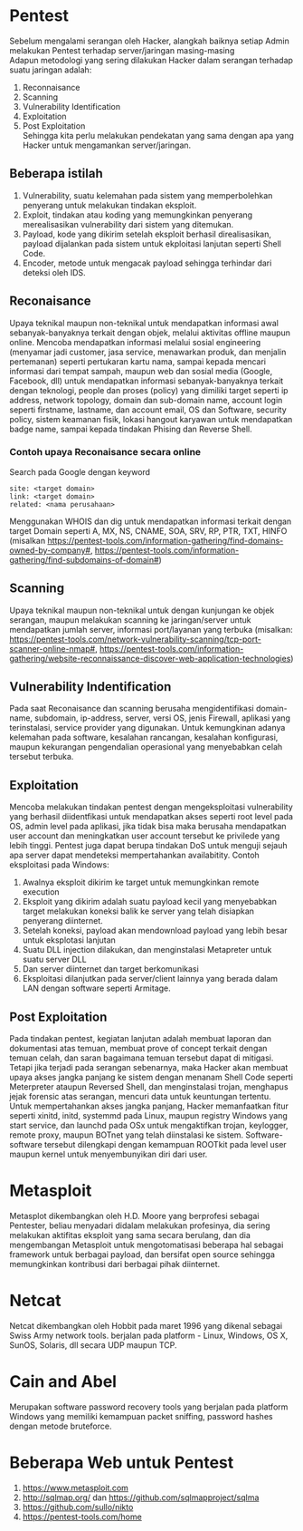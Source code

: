 # Pentest
Sebelum mengalami serangan oleh Hacker, alangkah baiknya setiap Admin melakukan Pentest terhadap server/jaringan masing-masing<br>
Adapun metodologi yang sering dilakukan Hacker dalam serangan terhadap suatu jaringan adalah:<br>
1. Reconnaisance
2. Scanning
3. Vulnerability Identification
4. Exploitation
5. Post Exploitation</br>
Sehingga kita perlu melakukan pendekatan yang sama dengan apa yang Hacker untuk mengamankan server/jaringan.
## Beberapa istilah
1. Vulnerability, suatu kelemahan pada sistem yang memperbolehkan penyerang untuk melakukan tindakan eksploit.
2. Exploit, tindakan atau koding yang memungkinkan penyerang merealisasikan vulnerability dari sistem yang ditemukan.
3. Payload, kode yang dikirim setelah eksploit berhasil direalisasikan, payload dijalankan pada sistem untuk ekploitasi lanjutan seperti Shell Code.
4. Encoder, metode untuk mengacak payload sehingga terhindar dari deteksi oleh IDS.
## Reconaisance
Upaya teknikal maupun non-teknikal untuk mendapatkan informasi awal sebanyak-banyaknya terkait dengan objek, melalui aktivitas offline maupun online. Mencoba mendapatkan informasi melalui sosial engineering (menyamar jadi customer, jasa service, menawarkan produk, dan menjalin pertemanan) seperti pertukaran kartu nama, sampai kepada mencari informasi dari tempat sampah, maupun web dan sosial media (Google, Facebook, dll) untuk mendapatkan informasi sebanyak-banyaknya terkait dengan teknologi, people dan proses (policy) yang dimiliki target seperti ip address, network topology, domain dan sub-domain name, account login seperti firstname, lastname, dan account email, OS dan Software, security policy, sistem keamanan fisik, lokasi hangout karyawan untuk mendapatkan badge name, sampai kepada tindakan Phising dan Reverse Shell.
### Contoh upaya Reconaisance secara online
Search pada Google dengan keyword
```
site: <target domain>
link: <target domain>
related: <nama perusahaan>
```
Menggunakan WHOIS dan dig untuk mendapatkan informasi terkait dengan target Domain seperti A, MX, NS, CNAME, SOA, SRV, RP, PTR, TXT, HINFO (misalkan https://pentest-tools.com/information-gathering/find-domains-owned-by-company#, https://pentest-tools.com/information-gathering/find-subdomains-of-domain#)
## Scanning
Upaya teknikal maupun non-teknikal untuk dengan kunjungan ke objek serangan, maupun melakukan scanning ke jaringan/server untuk mendapatkan jumlah server, informasi port/layanan yang terbuka (misalkan: https://pentest-tools.com/network-vulnerability-scanning/tcp-port-scanner-online-nmap#, https://pentest-tools.com/information-gathering/website-reconnaissance-discover-web-application-technologies)
## Vulnerability Indentification
Pada saat Reconaisance dan scanning berusaha mengidentifikasi domain-name, subdomain, ip-address, server, versi OS, jenis Firewall, aplikasi yang terinstalasi, service provider yang digunakan. Untuk kemungkinan adanya kelemahan pada software, kesalahan rancangan, kesalahan konfigurasi, maupun kekurangan pengendalian operasional yang menyebabkan celah tersebut terbuka.
## Exploitation
Mencoba melakukan tindakan pentest dengan mengeksploitasi vulnerability yang berhasil diidentfikasi untuk mendapatkan akses seperti root level pada OS, admin level pada aplikasi, jika tidak bisa maka berusaha mendapatkan user account dan meningkatkan user account tersebut ke privilede yang lebih tinggi. Pentest juga dapat berupa tindakan DoS untuk menguji sejauh apa server dapat mendeteksi mempertahankan availabitity. Contoh eksploitasi pada Windows:
1. Awalnya eksploit dikirim ke target untuk memungkinkan remote execution
2. Eksploit yang dikirim adalah suatu payload kecil yang menyebabkan target melakukan koneksi balik ke server yang telah disiapkan penyerang diinternet.
3. Setelah koneksi, payload akan mendownload payload yang lebih besar untuk eksplotasi lanjutan
4. Suatu DLL injection dilakukan, dan menginstalasi Metapreter untuk suatu server DLL
5. Dan server diinternet dan target berkomunikasi
6. Eksploitasi dilanjutkan pada server/client lainnya yang berada dalam LAN dengan software seperti Armitage.
## Post Exploitation
Pada tindakan pentest, kegiatan lanjutan adalah membuat laporan dan dokumentasi atas temuan, membuat prove of concept terkait dengan temuan celah, dan saran bagaimana temuan tersebut dapat di mitigasi. Tetapi jika terjadi pada serangan sebenarnya, maka Hacker akan membuat upaya akses jangka panjang ke sistem dengan menanam Shell Code seperti Meterpreter ataupun Reversed Shell, dan menginstalasi trojan, menghapus jejak forensic atas serangan, mencuri data untuk keuntungan tertentu. Untuk mempertahankan akses jangka panjang, Hacker memanfaatkan fitur seperti xinitd, initd, systemmd pada Linux, maupun registry Windows yang start service, dan launchd pada OSx untuk mengaktifkan trojan, keylogger, remote proxy, maupun BOTnet yang telah diinstalasi ke sistem. Software-software tersebut dilengkapi dengan kemampuan ROOTkit pada level user maupun kernel untuk menyembunyikan diri dari user.
# Metasploit
Metasplot dikembangkan oleh H.D. Moore yang berprofesi sebagai Pentester, beliau menyadari didalam melakukan profesinya, dia sering melakukan aktifitas eksploit yang sama secara berulang, dan dia mengembangan Metasploit untuk mengotomatisasi beberapa hal sebagai framework untuk berbagai payload, dan bersifat open source sehingga memungkinkan kontribusi dari berbagai pihak diinternet.
# Netcat
Netcat dikembangkan oleh Hobbit pada maret 1996 yang dikenal sebagai Swiss Army network tools. berjalan pada platform - Linux, Windows, OS X, SunOS, Solaris, dll secara UDP maupun TCP.
# Cain and Abel
Merupakan software password recovery tools yang berjalan pada platform Windows yang memiliki kemampuan packet sniffing, password hashes dengan metode bruteforce. 
# Beberapa Web untuk Pentest
1. https://www.metasploit.com
2. http://sqlmap.org/ dan https://github.com/sqlmapproject/sqlma
3. https://github.com/sullo/nikto
4. https://pentest-tools.com/home
